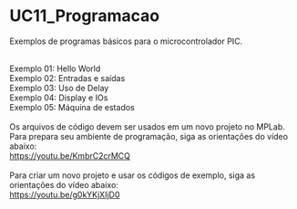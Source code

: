 # UC11_Programacao <br>
Exemplos de programas básicos para o microcontrolador PIC. <br> <br>

Exemplo 01: Hello World <br>
Exemplo 02: Entradas e saídas <br>
Exemplo 03: Uso de Delay <br>
Exemplo 04: Display e IOs <br>
Exemplo 05: Máquina de estados <br>
 <br>
Os arquivos de código devem ser usados em um novo projeto no MPLab. Para prepara seu ambiente de programação, siga as orientações do vídeo abaixo: <br>
https://youtu.be/KmbrC2crMCQ
<br><br>
Para criar um novo projeto e usar os códigos de exemplo, siga as orientações do vídeo abaixo:<br>
https://youtu.be/g0kYKjXIjD0
